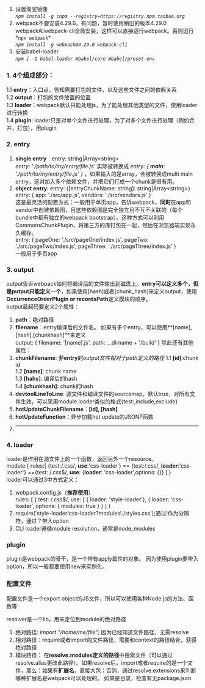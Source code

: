 1. 设置淘宝镜像    
*`npm install -g cnpm --registry=https://registry.npm.taobao.org`*    
2. webpack不要安装4.29.6，有问题，暂时使用稍旧的版本4.29.0    
   webpack和webpack-cli全局安装，这样可以直接运行webpack。否则运行*` npx webpack `*    
 *`npm install -g webpack@4.29.0 webpack-cli`*  
3. 安装babel-loader    
*`npm i -D babel-loader @babel/core @babel/preset-env`*  
   



### 1. 4个组成部分：  
1.1 **entry**：入口点，告知需要打包的文件，以及这些文件之间的依赖关系  
1.2 **output**：打包的文件放置的位置  
1.3 **loader**：webpack默认只能处理js，为了能处理其他类型的文件，使用loader进行转换  
1.4 **plugin**: loader只是对单个文件进行处理，为了对多个文件进行处理（例如合并，打包），用plugin  

### 2. entry  
1. **single entry**：entry: string|Array\<string\>    
*entry: './path/to/my/entry/file.js'* 实际被转换成 *entry: { **main**: './path/to/my/entry/file.js' }* ，如果输入的是array，会被转换成multi main entry，这对加入多个依赖文件，并把它们打成一个chunk是很有用。  
2. **object entry**:  entry: {[entryChunkName: string]: string|Array\<string\>}  
 entry: {
    app: './src/app.js',
    vendors: './src/vendors.js'
  }  
  这是最灵活的配置方式：一般用于单页app，告诉webpack，**同时**在app和vendor中创建依赖图，且这些依赖图是完全独立且不互不关联的（每个bundle中都有独立的webpack bootstrap）。这种方式可以利用CommonsChunkPlugin，将第三方的库打包在一起，然后在浏览器端实现永久缓存。  
  entry: {
    pageOne: './src/pageOne/index.js',
    pageTwo: './src/pageTwo/index.js',
    pageThree: './src/pageThree/index.js'
  }  
  一般用于多页app  
  
### 3. output  
output告诉webpack如何将编译后的文件输出到磁盘上。**entry可以定义多个，但是putput只能定义一个**，如果使用[hash]或者[chunk_hash]来定义output，使用 **OccurrenceOrderPlugin or recordsPath**定义模块的顺序。  
output最起码要定义2个属性：  
1. **path**：绝对路径  
2. **filename**：entry编译后的文件名。 如果有多个entry，可以使用**[name],[hash],[chunkhash]**来定义  
  output: {
    filename: '[name].js',
    path: __dirname + '/build'
  }
除此还有其他属性：  
1. **chunkFilename**: **非entry**的*output文件相对于path定义的路径*
1.1 **[id]**:chunk id  
1.2 **[name]**: chunk name  
1.3 **[hahs]**: 编译后的hash  
1.4 **[chunkhash]**: chunk的hash  
2. **devtoolLineToLine**: 源文件和编译文件的sourcemap。默认true，对所有文件生效，可以采用module.loader类似的格式{test:,include,exclude}  
3. **hotUpdateChunkFilename**：**[id], [hash]**  
4. **hotUpdateFunction**：异步加载hot update的JSONP函数  
5. ****  
  
### 4. loader  
loader是作用在源文件上的一个函数，返回另外一个resource。  
module:{
 rules:[
   {test:/\.css/, **use**:'css-loader'} == {test:/\.css/, **loader**:'css-loader'} =={test: /\.css$/, **use**: {**loader**: 'css-loader',options: {}}
 ]
}  
loader可以通过3中方式定义：  
1. webpack.config.js（**推荐使用**）  
rules: [
      {
        test: /\.css$/,
        use: [
          { loader: 'style-loader'},
          {
            loader: 'css-loader',
            options: {
              modules: true
            }
          }
        ]
      }
2. require('style-loader!css-loader?modules!./styles.css');通过!作为分隔符，通过？带入option  
3. CLI
loader遵循module resolution，通常是node_modules


### plugin  
plugin是webpack的骨干，是一个带有apply属性的对象。  因为使用plugin要带入option，所以一般都要使用new来实例化。  

### 配置文件  
配置文件是一个export object的JS文件，所以可以使用各种Node.js的方法、函数等  

resolver是一个lib，用来定位到module的绝对路径  
1. 绝对路径: *import "/home/me/file";*  因为已经知道文件路径，无需resolve  
2. 相对路径：require或者import的文件路径，需要和context的路径结合，获得绝对路径  
3. 模块路径： 在**resolve.modules定义的路径**中搜索文件（可以通过resolve.alias更改此路径）。如果resolve后，import或者require的是一个文件，那么：如果有**扩展名**，直接大包；否则，通过resolve.extensions来判断哪种扩展名是webpack可以处理的。  如果是目录，检查有无package.json
